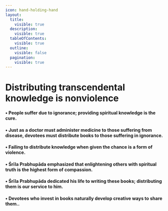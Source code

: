 ```yaml
---
icon: hand-holding-hand
layout:
  title:
    visible: true
  description:
    visible: true
  tableOfContents:
    visible: true
  outline:
    visible: false
  pagination:
    visible: true
---
```


# Distributing transcendental knowledge is nonviolence

#### • People suffer due to ignorance; providing spiritual knowledge is the cure.

#### • Just as a doctor must administer medicine to those suffering from disease, devotees must distribute books to those suffering in ignorance.

#### • Failing to distribute knowledge when given the chance is a form of violence.

#### • Śrīla Prabhupāda emphasized that enlightening others with spiritual truth is the highest form of compassion.

#### • Śrīla Prabhupāda dedicated his life to writing these books; distributing them is our service to him.

#### • Devotees who invest in books naturally develop creative ways to share them..

